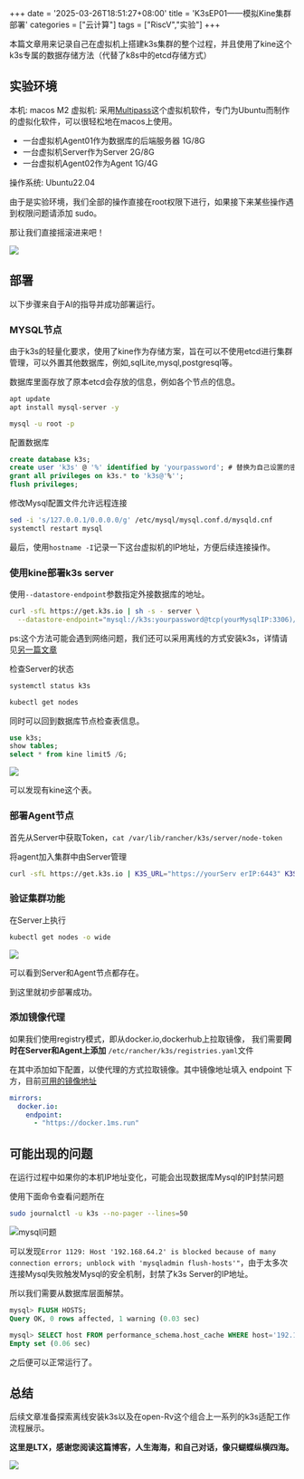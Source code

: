 +++
date = '2025-03-26T18:51:27+08:00'
title = 'K3sEP01——模拟Kine集群部署'
categories = ["云计算"]
tags = ["RiscV","实验"]
+++

本篇文章用来记录自己在虚拟机上搭建k3s集群的整个过程，并且使用了kine这个k3s专属的数据存储方法（代替了k8s中的etcd存储方式）

## 实验环境

本机: macos M2
虚拟机: 采用[Multipass](https://canonical.com/multipass)这个虚拟机软件，专门为Ubuntu而制作的虚拟化软件，可以很轻松地在macos上使用。

- 一台虚拟机Agent01作为数据库的后端服务器 1G/8G
- 一台虚拟机Server作为Server 2G/8G
- 一台虚拟机Agent02作为Agent 1G/4G

操作系统: Ubuntu22.04

由于是实验环境，我们全部的操作直接在root权限下进行，如果接下来某些操作遇到权限问题请添加 sudo。

那让我们直接摇滚进来吧！

![](/img/jb/coffee.webp)

## 部署

以下步骤来自于AI的指导并成功部署运行。

### MYSQL节点

由于k3s的轻量化要求，使用了kine作为存储方案，旨在可以不使用etcd进行集群管理，可以外置其他数据库，例如,sqlLite,mysql,postgresql等。

数据库里面存放了原本etcd会存放的信息，例如各个节点的信息。

```bash
apt update
apt install mysql-server -y

mysql -u root -p
```

配置数据库

```sql
create database k3s;
create user 'k3s' @ '%' identified by 'yourpassword'; # 替换为自己设置的密码
grant all privileges on k3s.* to 'k3s@'%'';
flush privileges;
```

修改Mysql配置文件允许远程连接

```bash
sed -i 's/127.0.0.1/0.0.0.0/g' /etc/mysql/mysql.conf.d/mysqld.cnf
systemctl restart mysql
```

最后，使用`hostname -I`记录一下这台虚拟机的IP地址，方便后续连接操作。

### 使用kine部署k3s server

使用`--datastore-endpoint`参数指定外接数据库的地址。

```bash
curl -sfL https://get.k3s.io | sh -s - server \
  --datastore-endpoint="mysql://k3s:yourpassword@tcp(yourMysqlIP:3306)/k3s" # 替换为自己的密码和上一步的IP地址
```

ps:这个方法可能会遇到网络问题，我们还可以采用离线的方式安装k3s，详情请见[另一篇文章]()

检查Server的状态

```bash
systemctl status k3s

kubectl get nodes
```

同时可以回到数据库节点检查表信息。

```sql
use k3s;
show tables;
select * from kine limit5 /G;
```

![](/img/riscv/kine01.png)

可以发现有kine这个表。

### 部署Agent节点

首先从Server中获取Token，`cat /var/lib/rancher/k3s/server/node-token`

将agent加入集群中由Server管理

```bash
curl -sfL https://get.k3s.io | K3S_URL="https://yourServ erIP:6443" K3S_TOKEN="K10eb92a0a28e01cdcb43aebadf54e4c647274509bb903266f8b5753acce221234d::server:ecda1824570feac881c9b27b98584c76" sh -
```

### 验证集群功能

在Server上执行

```bash
kubectl get nodes -o wide
```

![](/img/riscv/kine02.png)

可以看到Server和Agent节点都存在。

到这里就初步部署成功。

### 添加镜像代理

如果我们使用registry模式，即从docker.io,dockerhub上拉取镜像， 我们需要**同时在Server和Agent上添加**  `/etc/rancher/k3s/registries.yaml`文件

在其中添加如下配置，以使代理的方式拉取镜像。其中镜像地址填入 endpoint 下方，目前[可用的镜像地址](https://github.com/dongyubin/DockerHub)

```yaml
mirrors:
  docker.io:
    endpoint:
      - "https://docker.1ms.run"
```

## 可能出现的问题

在运行过程中如果你的本机IP地址变化，可能会出现数据库Mysql的IP封禁问题

使用下面命令查看问题所在

```bash
sudo journalctl -u k3s --no-pager --lines=50
```

![mysql问题](/img/riscv/kine03.png)

可以发现`Error 1129: Host '192.168.64.2' is blocked because of many connection errors; unblock with 'mysqladmin flush-hosts'"`，由于太多次连接Mysql失败触发Mysql的安全机制，封禁了k3s Server的IP地址。

所以我们需要从数据库层面解禁。

```sql
mysql> FLUSH HOSTS;
Query OK, 0 rows affected, 1 warning (0.03 sec)

mysql> SELECT host FROM performance_schema.host_cache WHERE host='192.168.64.2';
Empty set (0.06 sec)
```

之后便可以正常运行了。

## 总结

后续文章准备探索离线安装k3s以及在open-Rv这个组合上一系列的k3s适配工作流程展示。

**这里是LTX，感谢您阅读这篇博客，人生海海，和自己对话，像只蝴蝶纵横四海。**

![](/img/ys/捂嘴憋笑.webp)